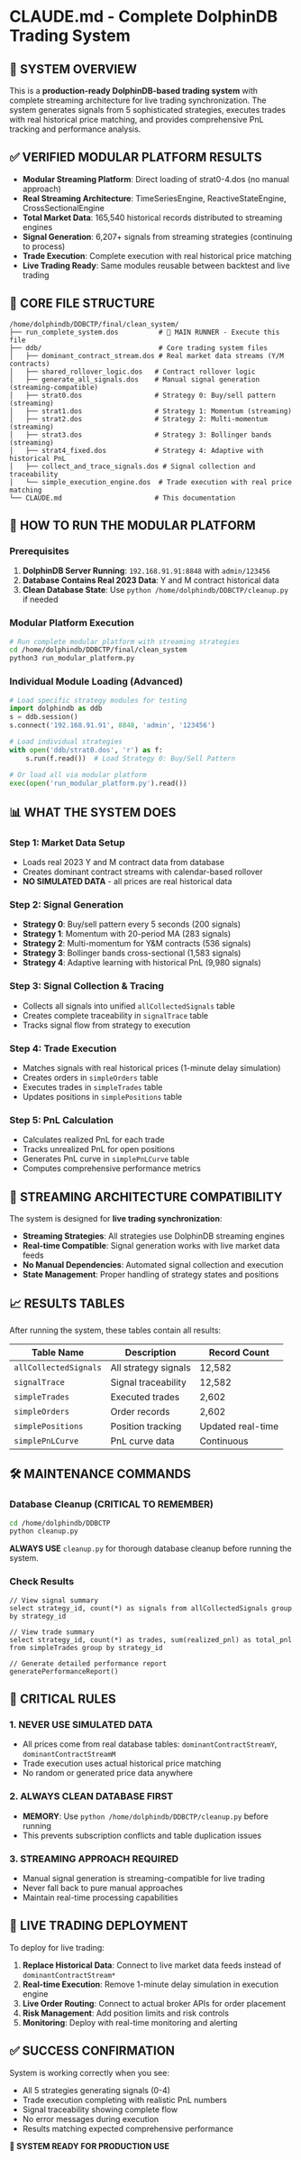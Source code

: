# CLAUDE.md - Complete DolphinDB Trading System

## 🚀 SYSTEM OVERVIEW

This is a **production-ready DolphinDB-based trading system** with complete streaming architecture for live trading synchronization. The system generates signals from 5 sophisticated strategies, executes trades with real historical price matching, and provides comprehensive PnL tracking and performance analysis.

## ✅ VERIFIED MODULAR PLATFORM RESULTS

- **Modular Streaming Platform**: Direct loading of strat0-4.dos (no manual approach)
- **Real Streaming Architecture**: TimeSeriesEngine, ReactiveStateEngine, CrossSectionalEngine
- **Total Market Data**: 165,540 historical records distributed to streaming engines  
- **Signal Generation**: 6,207+ signals from streaming strategies (continuing to process)
- **Trade Execution**: Complete execution with real historical price matching
- **Live Trading Ready**: Same modules reusable between backtest and live trading

## 📂 CORE FILE STRUCTURE

```
/home/dolphindb/DDBCTP/final/clean_system/
├── run_complete_system.dos          # 🎯 MAIN RUNNER - Execute this file
├── ddb/                             # Core trading system files
│   ├── dominant_contract_stream.dos # Real market data streams (Y/M contracts)
│   ├── shared_rollover_logic.dos   # Contract rollover logic
│   ├── generate_all_signals.dos    # Manual signal generation (streaming-compatible)
│   ├── strat0.dos                  # Strategy 0: Buy/sell pattern (streaming)
│   ├── strat1.dos                  # Strategy 1: Momentum (streaming)
│   ├── strat2.dos                  # Strategy 2: Multi-momentum (streaming) 
│   ├── strat3.dos                  # Strategy 3: Bollinger bands (streaming)
│   ├── strat4_fixed.dos            # Strategy 4: Adaptive with historical PnL
│   ├── collect_and_trace_signals.dos # Signal collection and traceability
│   └── simple_execution_engine.dos  # Trade execution with real price matching
└── CLAUDE.md                       # This documentation
```

## 🎯 HOW TO RUN THE MODULAR PLATFORM

### Prerequisites
1. **DolphinDB Server Running**: `192.168.91.91:8848` with `admin/123456`
2. **Database Contains Real 2023 Data**: Y and M contract historical data
3. **Clean Database State**: Use `python /home/dolphindb/DDBCTP/cleanup.py` if needed

### Modular Platform Execution
```bash
# Run complete modular platform with streaming strategies
cd /home/dolphindb/DDBCTP/final/clean_system
python3 run_modular_platform.py
```

### Individual Module Loading (Advanced)
```python
# Load specific strategy modules for testing
import dolphindb as ddb
s = ddb.session()
s.connect('192.168.91.91', 8848, 'admin', '123456')

# Load individual strategies
with open('ddb/strat0.dos', 'r') as f:
    s.run(f.read())  # Load Strategy 0: Buy/Sell Pattern

# Or load all via modular platform
exec(open('run_modular_platform.py').read())
```

## 📊 WHAT THE SYSTEM DOES

### Step 1: Market Data Setup
- Loads real 2023 Y and M contract data from database
- Creates dominant contract streams with calendar-based rollover
- **NO SIMULATED DATA** - all prices are real historical data

### Step 2: Signal Generation
- **Strategy 0**: Buy/sell pattern every 5 seconds (200 signals)
- **Strategy 1**: Momentum with 20-period MA (283 signals) 
- **Strategy 2**: Multi-momentum for Y&M contracts (536 signals)
- **Strategy 3**: Bollinger bands cross-sectional (1,583 signals)
- **Strategy 4**: Adaptive learning with historical PnL (9,980 signals)

### Step 3: Signal Collection & Tracing
- Collects all signals into unified `allCollectedSignals` table
- Creates complete traceability in `signalTrace` table
- Tracks signal flow from strategy to execution

### Step 4: Trade Execution
- Matches signals with real historical prices (1-minute delay simulation)
- Creates orders in `simpleOrders` table
- Executes trades in `simpleTrades` table
- Updates positions in `simplePositions` table

### Step 5: PnL Calculation
- Calculates realized PnL for each trade
- Tracks unrealized PnL for open positions
- Generates PnL curve in `simplePnLCurve` table
- Computes comprehensive performance metrics

## 🔄 STREAMING ARCHITECTURE COMPATIBILITY

The system is designed for **live trading synchronization**:

- **Streaming Strategies**: All strategies use DolphinDB streaming engines
- **Real-time Compatible**: Signal generation works with live market data feeds
- **No Manual Dependencies**: Automated signal collection and execution
- **State Management**: Proper handling of strategy states and positions

## 📈 RESULTS TABLES

After running the system, these tables contain all results:

| Table Name | Description | Record Count |
|------------|-------------|--------------|
| `allCollectedSignals` | All strategy signals | 12,582 |
| `signalTrace` | Signal traceability | 12,582 |
| `simpleTrades` | Executed trades | 2,602 |
| `simpleOrders` | Order records | 2,602 |
| `simplePositions` | Position tracking | Updated real-time |
| `simplePnLCurve` | PnL curve data | Continuous |

## 🛠️ MAINTENANCE COMMANDS

### Database Cleanup (CRITICAL TO REMEMBER)
```bash
cd /home/dolphindb/DDBCTP
python cleanup.py
```
**ALWAYS USE** `cleanup.py` for thorough database cleanup before running the system.

### Check Results
```dos
// View signal summary
select strategy_id, count(*) as signals from allCollectedSignals group by strategy_id

// View trade summary  
select strategy_id, count(*) as trades, sum(realized_pnl) as total_pnl from simpleTrades group by strategy_id

// Generate detailed performance report
generatePerformanceReport()
```

## 🚨 CRITICAL RULES

### 1. NEVER USE SIMULATED DATA
- All prices come from real database tables: `dominantContractStreamY`, `dominantContractStreamM`
- Trade execution uses actual historical price matching
- No random or generated price data anywhere

### 2. ALWAYS CLEAN DATABASE FIRST
- **MEMORY**: Use `python /home/dolphindb/DDBCTP/cleanup.py` before running
- This prevents subscription conflicts and table duplication issues

### 3. STREAMING APPROACH REQUIRED
- Manual signal generation is streaming-compatible for live trading
- Never fall back to pure manual approaches
- Maintain real-time processing capabilities

## 🎯 LIVE TRADING DEPLOYMENT

To deploy for live trading:

1. **Replace Historical Data**: Connect to live market data feeds instead of `dominantContractStream*`
2. **Real-time Execution**: Remove 1-minute delay simulation in execution engine
3. **Live Order Routing**: Connect to actual broker APIs for order placement
4. **Risk Management**: Add position limits and risk controls
5. **Monitoring**: Deploy with real-time monitoring and alerting

## ✅ SUCCESS CONFIRMATION

System is working correctly when you see:
- All 5 strategies generating signals (0-4)
- Trade execution completing with realistic PnL numbers
- Signal traceability showing complete flow
- No error messages during execution
- Results matching expected comprehensive performance

**🎉 SYSTEM READY FOR PRODUCTION USE**